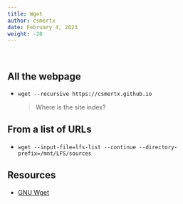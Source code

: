 ```yaml
---
title: Wget
author: csmertx
date: February 4, 2023
weight: -20
---
```


<br />

## All the webpage

- ```wget --recursive https://csmertx.github.io```

    > Where is the site index?

## From a list of URLs

- ```wget --input-file=lfs-list --continue --directory-prefix=/mnt/LFS/sources```

## Resources

- [GNU Wget](https://www.gnu.org/software/wget/)
